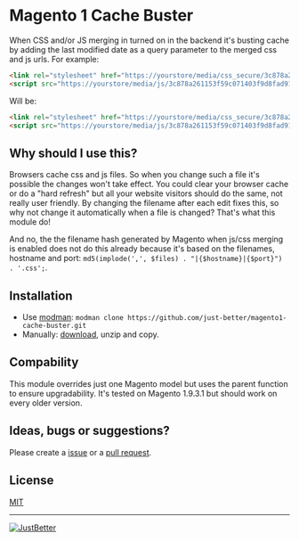 # Magento 1 Cache Buster

When CSS and/or JS merging in turned on in the backend it's busting cache by adding the last modified date as a query parameter to the merged css and js urls. For example:

```html
<link rel="stylesheet" href="https://yourstore/media/css_secure/3c878a261153f59c071403f9d8fad910.css" />
<script src="https://yourstore/media/js/3c878a261153f59c071403f9d8fad910.js"></script>
```

Will be:

```html
<link rel="stylesheet" href="https://yourstore/media/css_secure/3c878a261153f59c071403f9d8fad910.css?v=1480691261" />
<script src="https://yourstore/media/js/3c878a261153f59c071403f9d8fad910.js?v=1480691261"></script>
```

## Why should I use this?
Browsers cache css and js files. So when you change such a file it's possible the changes won't take effect. You could clear your browser cache or do a "hard refresh" but all your website visitors should do the same, not really user friendly. By changing the filename after each edit fixes this, so why not change it automatically when a file is changed? That's what this module do!

And no, the the filename hash generated by Magento when js/css merging is enabled does not do this already because it's based on the filenames, hostname and port: `md5(implode(',', $files) . "|{$hostname}|{$port}") . '.css';`.

## Installation

* Use [modman](https://github.com/colinmollenhour/modman): `modman clone https://github.com/just-better/magento1-cache-buster.git`
* Manually: [download](https://github.com/just-better/magento1-cache-buster/archive/master.zip), unzip and copy.

## Compability
This module overrides just one Magento model but uses the parent function to ensure upgradability. It's tested on Magento 1.9.3.1 but should work on every older version.

## Ideas, bugs or suggestions?
Please create a [issue](https://github.com/just-better/magento1-cache-buster/issues) or a [pull request](https://github.com/just-better/magento1-cache-buster/pulls).

## License
[MIT](LICENSE.txt)

---

[![JustBetter](https://justbetter.nl/app/uploads/2016/01/logo_justbetter_black-2x-new.png)](https://justbetter.nl)

